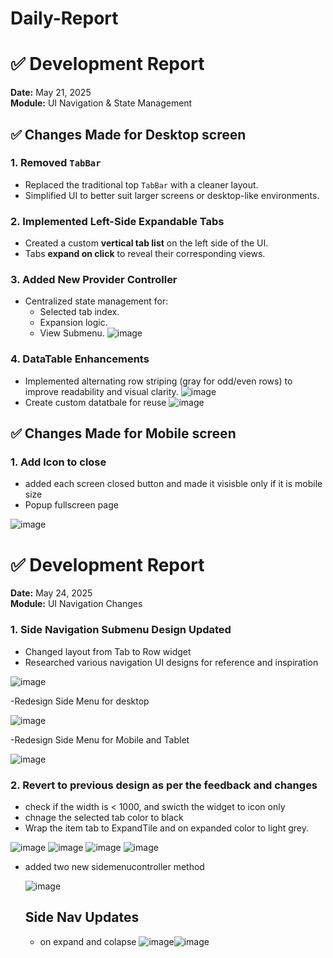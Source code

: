 # Daily-Report

# ✅ Development Report
**Date:** May 21, 2025  
**Module:** UI Navigation & State Management

## ✅ Changes Made for Desktop screen

### 1. Removed `TabBar`
- Replaced the traditional top `TabBar` with a cleaner layout.
- Simplified UI to better suit larger screens or desktop-like environments.

### 2. Implemented Left-Side Expandable Tabs
- Created a custom **vertical tab list** on the left side of the UI.
- Tabs **expand on click** to reveal their corresponding views.


### 3. Added New Provider Controller
- Centralized state management for:
  - Selected tab index.
  - Expansion logic.
  - View Submenu.
![image](https://github.com/user-attachments/assets/07671c6f-da5e-48a3-b4cd-33f45528b1fd)

### 4. DataTable Enhancements
 - Implemented alternating row striping (gray for odd/even rows) to improve readability and visual clarity.
![image](https://github.com/user-attachments/assets/7185b3d1-02ca-42f1-be89-16f81776f7e9)
 - Create custom datatbale for reuse
![image](https://github.com/user-attachments/assets/3114e0b8-f2aa-4c27-9391-2b3988d20292)



## ✅ Changes Made for Mobile screen

### 1. Add Icon to close
- added each screen closed button and made it visisble only if it is mobile size
- Popup fullscreen page

 ![image](https://github.com/user-attachments/assets/2be3ba40-ce7c-42ad-a969-065059142227)


# ✅ Development Report
**Date:** May 24, 2025  
**Module:** UI Navigation Changes

### 1. Side Navigation Submenu Design Updated
- Changed layout from Tab to Row widget
- Researched various navigation UI designs for reference and inspiration

![image](https://github.com/user-attachments/assets/3138a9cf-d8b4-4c17-8b65-f285b9ba61a5)

-Redesign Side Menu for desktop

![image](https://github.com/user-attachments/assets/991023b6-5062-4dd3-b32a-cf6b07b81635)

-Redesign Side Menu for Mobile and Tablet

![image](https://github.com/user-attachments/assets/58a58fd1-7866-41e3-8655-626eb83ec218)

### 2. Revert to previous design as per the feedback and changes
- check if the width is < 1000, and swicth the widget to icon only
- chnage the selected tab color to black
- Wrap the item tab to ExpandTile and on expanded color to light grey.

![image](https://github.com/user-attachments/assets/9307fbcc-2a9c-4878-82d8-152e81bb46a4) ![image](https://github.com/user-attachments/assets/4c63adad-f033-46ca-8cdf-76ec9f079c25) ![image](https://github.com/user-attachments/assets/34ece997-d865-4133-bf21-0d9ed84dbb4c)
![image](https://github.com/user-attachments/assets/ccebb054-55df-4520-9131-1ce437865f51)


- added two new sidemenucontroller method

  ![image](https://github.com/user-attachments/assets/8d5a4fc3-2636-4a77-9b05-8b6c890b6e0f)

  ## Side Nav Updates
  - on expand and colapse
![image](https://github.com/user-attachments/assets/29097913-8588-4251-9473-ebd56bb8a95c)![image](https://github.com/user-attachments/assets/5f43d957-c8a5-46fe-80dc-9acd0bc908fe)










